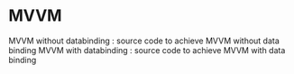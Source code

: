 # MVVM
MVVM without databinding : source code to achieve MVVM without data binding
MVVM with databinding : source code to achieve MVVM with data binding
